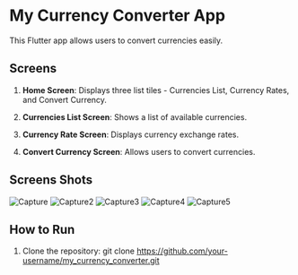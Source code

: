 # My Currency Converter App

This Flutter app allows users to convert currencies easily.

## Screens

1. **Home Screen**: Displays three list tiles - Currencies List, Currency Rates, and Convert Currency.

2. **Currencies List Screen**: Shows a list of available currencies.

3. **Currency Rate Screen**: Displays currency exchange rates.

4. **Convert Currency Screen**: Allows users to convert currencies.

## Screens Shots
![Capture](https://github.com/m-ali-hamza/curency_converter_app/assets/144528212/11bf2aeb-2420-4f58-9b89-838bab92359a)
![Capture2](https://github.com/m-ali-hamza/curency_converter_app/assets/144528212/8e0b0154-4034-4eb0-948d-958c2731a0ab)
![Capture3](https://github.com/m-ali-hamza/curency_converter_app/assets/144528212/766afc25-6df4-4c0a-9545-0ea9b368632f)
![Capture4](https://github.com/m-ali-hamza/curency_converter_app/assets/144528212/e62a4939-65cc-435f-a7ef-a606b4ea1b85)
![Capture5](https://github.com/m-ali-hamza/curency_converter_app/assets/144528212/b6fa1e0f-2846-41ae-8f94-23b5c4fe98a7)


## How to Run

1. Clone the repository:
   git clone https://github.com/your-username/my_currency_converter.git

